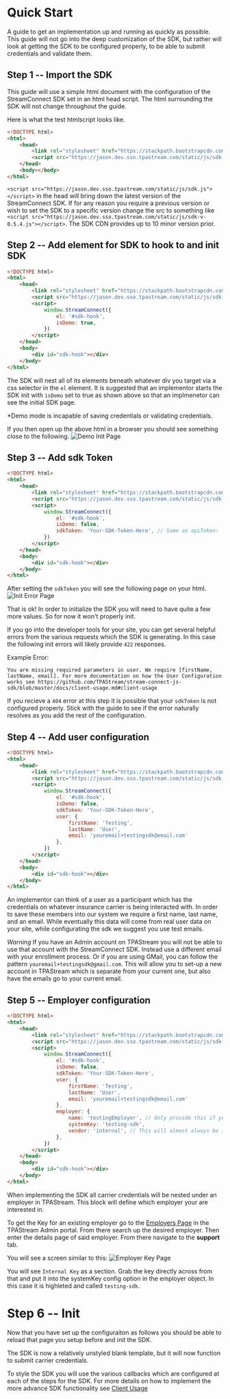 # Quick Start
A guide to get an implementation up and running as quickly as possible. This guide
will not go into the deep customization of the SDK, but rather will look at getting
the SDK to be configured properly, to be able to submit credentials and validate them.

## Step 1 -- Import the SDK
This guide will use a simple html document with the configuration of the StreamConnect SDK set in an html head script.
The html surrounding the SDK will not change throughout the guide.

Here is what the test htmlscript looks like.
```html
<!DOCTYPE html>
<html>
    <head>
        <link rel="stylesheet" href="https://stackpath.bootstrapcdn.com/bootstrap/4.3.1/css/bootstrap.min.css" integrity="sha384-ggOyR0iXCbMQv3Xipma34MD+dH/1fQ784/j6cY/iJTQUOhcWr7x9JvoRxT2MZw1T" crossorigin="anonymous">
        <script src="https://jason.dev.sso.tpastream.com/static/js/sdk.js"></script>
    </head>
    <body></body>
</html>
```

`<script src="https://jason.dev.sso.tpastream.com/static/js/sdk.js"></script>` in the head  will bring down the latest version of the StreamConnect SDK. If for any reason you require a previous version or wish to set the SDK to a specific version change the src to something like 
`<script src="https://jason.dev.sso.tpastream.com/static/js/sdk-v-0.5.4.js"></script>`. The SDK CDN provides up to 10 minor version prior.

## Step 2 -- Add element for SDK to hook to and init SDK
```html
<!DOCTYPE html>
<html>
    <head>
        <link rel="stylesheet" href="https://stackpath.bootstrapcdn.com/bootstrap/4.3.1/css/bootstrap.min.css" integrity="sha384-ggOyR0iXCbMQv3Xipma34MD+dH/1fQ784/j6cY/iJTQUOhcWr7x9JvoRxT2MZw1T" crossorigin="anonymous">
        <script src="https://jason.dev.sso.tpastream.com/static/js/sdk.js"></script>
        <script>
            window.StreamConnect({
                el: '#sdk-hook',
                isDemo: true,
            })
        </script>
    </head>
    <body>
        <div id="sdk-hook"></div>
    </body>
</html>
```

The SDK will nest all of its elements beneath whatever div you target via a css selector in the `el` element. It is suggested
that an implementor starts the SDK init with `isDemo` set to true as shown above so that an implmenetor can see the initial SDK page.

*Demo mode is incapable of saving credentials or validating credentials.

If you then open up the above html in a browser you should see something close to the following.
![Demo Init Page](quickstart-screenshots/demo-init-page.png)

## Step 3 -- Add sdk Token
```html
<!DOCTYPE html>
<html>
    <head>
        <link rel="stylesheet" href="https://stackpath.bootstrapcdn.com/bootstrap/4.3.1/css/bootstrap.min.css" integrity="sha384-ggOyR0iXCbMQv3Xipma34MD+dH/1fQ784/j6cY/iJTQUOhcWr7x9JvoRxT2MZw1T" crossorigin="anonymous">
        <script src="https://jason.dev.sso.tpastream.com/static/js/sdk.js"></script>
        <script>
            window.StreamConnect({
                el: '#sdk-hook',
                isDemo: false,
                sdkToken: 'Your-SDK-Token-Here', // Same as apiToken: 'Your-SDK-Token-Here'
            })
        </script>
    </head>
    <body>
        <div id="sdk-hook"></div>
    </body>
</html>
```

After setting the `sdkToken` you will see the following page on your html.
![Init Error Page](quickstart-screenshots/error-init-page.png)

That is ok! In order to initialize the SDK you will need to have quite a few more values. So for now it won't properly init.

If you go into the developer tools for your site, you can get several helpful errors from the various requests which the SDK
is generating. In this case the following init errors will likely provide `422` responses.

Example Error:
```
You are missing required parameters in user. We require [firstName, lastName, email]. For more documentation on how the User Configuration works see https://github.com/TPAStream/stream-connect-js-sdk/blob/master/docs/client-usage.md#client-usage
```

If you recieve a `404` error at this step it is possible that your `sdkToken` is not configured properly. Stick with the guide to see
if the error naturally resolves as you add the rest of the configuration.

## Step 4 -- Add user configuration
```html
<!DOCTYPE html>
<html>
    <head>
        <link rel="stylesheet" href="https://stackpath.bootstrapcdn.com/bootstrap/4.3.1/css/bootstrap.min.css" integrity="sha384-ggOyR0iXCbMQv3Xipma34MD+dH/1fQ784/j6cY/iJTQUOhcWr7x9JvoRxT2MZw1T" crossorigin="anonymous">
        <script src="https://jason.dev.sso.tpastream.com/static/js/sdk.js"></script>
        <script>
            window.StreamConnect({
                el: '#sdk-hook',
                isDemo: false,
                sdkToken: 'Your-SDK-Token-Here',
                user: {
                    firstName: 'Testing',
                    lastName: 'User',
                    email: 'youremail+testingsdk@email.com'
                },
            })
        </script>
    </head>
    <body>
        <div id="sdk-hook"></div>
    </body>
</html>
```

An implementor can think of a user as a participant which has the credentials on whatever insurance carrier is being interacted with.
In order to save these members into our system we require a first name, last name, and an email. While eventually this data will
come from real user data on your site, while configurating the sdk we suggest you use test emails.

*Warning* If you have an Admin account on TPAStream you will not be able to use that account with the StreamConnect SDK. Instead use
a different email with your enrollment process. Or if you are using GMail, you can follow the pattern `youremail+testingsdk@gmail.com`.
This will allow you to set-up a new account in TPAStream which is separate from your current one, but also have the emails go to
your current email.

## Step 5 -- Employer configuration
```html
<!DOCTYPE html>
<html>
    <head>
        <link rel="stylesheet" href="https://stackpath.bootstrapcdn.com/bootstrap/4.3.1/css/bootstrap.min.css" integrity="sha384-ggOyR0iXCbMQv3Xipma34MD+dH/1fQ784/j6cY/iJTQUOhcWr7x9JvoRxT2MZw1T" crossorigin="anonymous">
        <script src="https://jason.dev.sso.tpastream.com/static/js/sdk.js"></script>
        <script>
            window.StreamConnect({
                el: '#sdk-hook',
                isDemo: false,
                sdkToken: 'Your-SDK-Token-Here',
                user: {
                    firstName: 'Testing',
                    lastName: 'User',
                    email: 'youremail+testingsdk@email.com'
                },
                employer: {
                    name: 'testingEmployer', // Only provide this if your employer does not exist in TPAStream yet.
                    systemKey: 'testing-sdk',
                    vendor: 'internal', // This will almost always be internal
                },
            })
        </script>
    </head>
    <body>
        <div id="sdk-hook"></div>
    </body>
</html>
```

When implementing the SDK all carrier credentials will be nested under an employer in TPAStream. This block will define which
employer your are interested in.

To get the Key for an existing employer go to the [Employers Page](https://jason.dev.sso.tpastream.com/b/employers) in the TPAStream Admin portal. From there search up the desired employer. Then enter the details page of said employer. From there navigate to the **support** tab.

You will see a screen similar to this:
![Employer Key Page](quickstart-screenshots/employer-key-page.png)

You will see `Internal Key` as a section. Grab the key directly across from that and put it into the systemKey config option in the employer object. In this case it is highleted and called `testing-sdk`.


# Step 6 -- Init

Now that you have set up the configuraiton as follows you should be able to reload that page you setup before and init the SDK.

The SDK is now a relatively unstyled blank template, but it will now function to submit carrier credentials.

To style the SDK you will use the various callbacks which are configured at each of the steps for the SDK.
For more details on how to implement the more advance SDK functionality see [Client Usage](client-usage.md)
